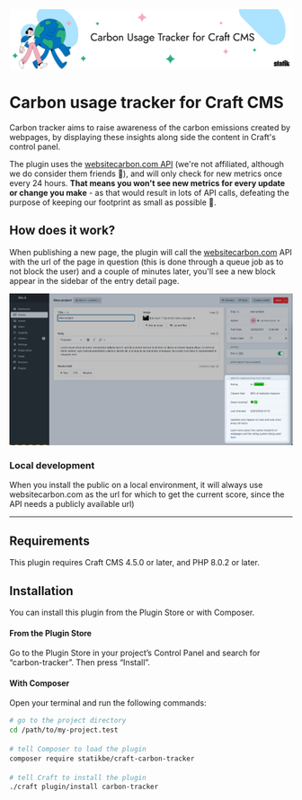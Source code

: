 <img src="img/github_banner.png" alt="">

# Carbon usage tracker for Craft CMS

Carbon tracker aims to raise awareness of the carbon emissions created by webpages, by displaying these insights along side the content in Craft's control panel.

The plugin uses the [websitecarbon.com API](https://www.websitecarbon.com/) (we're not affiliated, although we do consider them friends 💚), and will only check for new metrics once every 24 hours. **That means you won't see new metrics for every update or change you make** - as that would result in lots of API calls, defeating the purpose of keeping our footprint as small as possible 🙂.

## How does it work?

When publishing a new page, the plugin will call the [websitecarbon.com](https://www.websitecarbon.com) API with the url of the page in question (this is done through a queue job as to not block the user) and a couple of minutes later, you'll see a new block appear in the sidebar of the entry detail page.

<img src="img/github_screenshot.png" alt="">

### Local development 
When you install the public on a local environment, it will always use websitecarbon.com as the url for which to get the current score, since the API needs a publicly available url)

--- 
## Requirements
This plugin requires Craft CMS 4.5.0 or later, and PHP 8.0.2 or later.

## Installation

You can install this plugin from the Plugin Store or with Composer.

#### From the Plugin Store

Go to the Plugin Store in your project’s Control Panel and search for “carbon-tracker”. Then press “Install”.

#### With Composer

Open your terminal and run the following commands:

```bash
# go to the project directory
cd /path/to/my-project.test

# tell Composer to load the plugin
composer require statikbe/craft-carbon-tracker

# tell Craft to install the plugin
./craft plugin/install carbon-tracker
```
